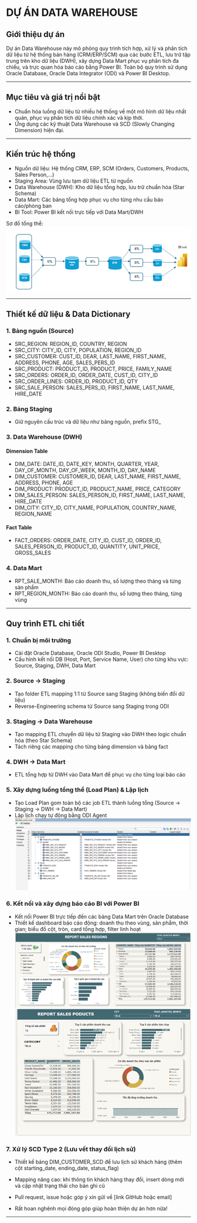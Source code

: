 # DỰ ÁN DATA WAREHOUSE

## Giới thiệu dự án

Dự án Data Warehouse này mô phỏng quy trình tích hợp, xử lý và phân tích dữ liệu từ hệ thống bán hàng (CRM/ERP/SCM) qua các bước ETL, lưu trữ tập trung trên kho dữ liệu (DWH), xây dựng Data Mart phục vụ phân tích đa chiều, và trực quan hóa báo cáo bằng Power BI. Toàn bộ quy trình sử dụng Oracle Database, Oracle Data Integrator (ODI) và Power BI Desktop.

---

## Mục tiêu và giá trị nổi bật

- Chuẩn hóa luồng dữ liệu từ nhiều hệ thống về một mô hình dữ liệu nhất quán, phục vụ phân tích dữ liệu chính xác và kịp thời.
- Ứng dụng các kỹ thuật Data Warehouse và SCD (Slowly Changing Dimension) hiện đại.

---

## Kiến trúc hệ thống

- Nguồn dữ liệu: Hệ thống CRM, ERP, SCM (Orders, Customers, Products, Sales Person,...)
- Staging Area: Vùng lưu tạm dữ liệu ETL từ nguồn
- Data Warehouse (DWH): Kho dữ liệu tổng hợp, lưu trữ chuẩn hóa (Star Schema)
- Data Mart: Các bảng tổng hợp phục vụ cho từng nhu cầu báo cáo/phòng ban
- BI Tool: Power BI kết nối trực tiếp với Data Mart/DWH

Sơ đồ tổng thể:  
![Sơ đồ tổng quan](./img/so_do_tong_quan.png)

---

## Thiết kế dữ liệu & Data Dictionary

### 1. Bảng nguồn (Source)
- SRC_REGION: REGION_ID, COUNTRY, REGION
- SRC_CITY: CITY_ID, CITY, POPULATION, REGION_ID
- SRC_CUSTOMER: CUST_ID, DEAR, LAST_NAME, FIRST_NAME, ADDRESS, PHONE, AGE, SALES_PERS_ID
- SRC_PRODUCT: PRODUCT_ID, PRODUCT, PRICE, FAMILY_NAME
- SRC_ORDERS: ORDER_ID, ORDER_DATE, CUST_ID, CITY_ID
- SRC_ORDER_LINES: ORDER_ID, PRODUCT_ID, QTY
- SRC_SALE_PERSON: SALES_PERS_ID, FIRST_NAME, LAST_NAME, HIRE_DATE

### 2. Bảng Staging
- Giữ nguyên cấu trúc và dữ liệu như bảng nguồn, prefix STG_

### 3. Data Warehouse (DWH)
#### Dimension Table
- DIM_DATE: DATE_ID, DATE_KEY, MONTH, QUARTER, YEAR, DAY_OF_MONTH, DAY_OF_WEEK, MONTH_ID, DAY_NAME
- DIM_CUSTOMER: CUSTOMER_ID, DEAR, LAST_NAME, FIRST_NAME, ADDRESS, PHONE, AGE
- DIM_PRODUCT: PRODUCT_ID, PRODUCT_NAME, PRICE, CATEGORY
- DIM_SALES_PERSON: SALES_PERSON_ID, FIRST_NAME, LAST_NAME, HIRE_DATE
- DIM_CITY: CITY_ID, CITY_NAME, POPULATION, COUNTRY_NAME, REGION_NAME

#### Fact Table
- FACT_ORDERS: ORDER_DATE, CITY_ID, CUST_ID, ORDER_ID, SALES_PERSON_ID, PRODUCT_ID, QUANTITY, UNIT_PRICE, GROSS_SALES

### 4. Data Mart
- RPT_SALE_MONTH: Báo cáo doanh thu, số lượng theo tháng và từng sản phẩm
- RPT_REGION_MONTH: Báo cáo doanh thu, số lượng theo tháng, từng vùng

---

## Quy trình ETL chi tiết

### 1. Chuẩn bị môi trường
- Cài đặt Oracle Database, Oracle ODI Studio, Power BI Desktop
- Cấu hình kết nối DB (Host, Port, Service Name, User) cho từng khu vực: Source, Staging, DWH, Data Mart

### 2. Source → Staging
- Tạo folder ETL mapping 1:1 từ Source sang Staging (không biến đổi dữ liệu)
- Reverse-Engineering schema từ Source sang Staging trong ODI

### 3. Staging → Data Warehouse
- Tạo mapping ETL chuyển dữ liệu từ Staging vào DWH theo logic chuẩn hóa (theo Star Schema)
- Tách riêng các mapping cho từng bảng dimension và bảng fact

### 4. DWH → Data Mart
- ETL tổng hợp từ DWH vào Data Mart để phục vụ cho từng loại báo cáo

### 5. Xây dựng luồng tổng thể (Load Plan) & Lập lịch
- Tạo Load Plan gom toàn bộ các job ETL thành luồng tổng (Source → Staging → DWH → Data Mart)
- Lập lịch chạy tự động bằng ODI Agent
  ![Load Plan](./img/load_plan.png)
### 6. Kết nối và xây dựng báo cáo BI với Power BI
- Kết nối Power BI trực tiếp đến các bảng Data Mart trên Oracle Database
- Thiết kế dashboard báo cáo động: doanh thu theo vùng, sản phẩm, thời gian; biểu đồ cột, tròn, card tổng hợp, filter linh hoạt
![Dashboard 1](./img/dashboard.png)
![Dashboard 2](./img/dashboard1.png)
### 7. Xử lý SCD Type 2 (Lưu vết thay đổi lịch sử)
- Thiết kế bảng DIM_CUSTOMER_SCD để lưu lịch sử khách hàng (thêm cột starting_date, ending_date, status_flag)
- Mapping nâng cao: khi thông tin khách hàng thay đổi, insert dòng mới và cập nhật trạng thái cho bản ghi cũ


- Pull request, issue hoặc góp ý xin gửi về [link GitHub hoặc email]
- Rất hoan nghênh mọi đóng góp giúp hoàn thiện dự án hơn nữa!

---

